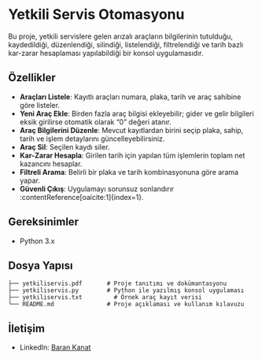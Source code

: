 # Yetkili Servis Otomasyonu
Bu proje, yetkili servislere gelen arızalı araçların bilgilerinin tutulduğu, kaydedildiği, düzenlendiği, silindiği, listelendiği, filtrelendiği ve tarih bazlı kar-zarar hesaplaması yapılabildiği bir konsol uygulamasıdır.

## Özellikler
- **Araçları Listele**: Kayıtlı araçları numara, plaka, tarih ve araç sahibine göre listeler.  
- **Yeni Araç Ekle**: Birden fazla araç bilgisi ekleyebilir; gider ve gelir bilgileri eksik girilirse otomatik olarak “0” değeri atanır.  
- **Araç Bilgilerini Düzenle**: Mevcut kayıtlardan birini seçip plaka, sahip, tarih ve işlem detaylarını güncelleyebilirsiniz.  
- **Araç Sil**: Seçilen kaydı siler.  
- **Kar-Zarar Hesapla**: Girilen tarih için yapılan tüm işlemlerin toplam net kazancını hesaplar.  
- **Filtreli Arama**: Belirli bir plaka ve tarih kombinasyonuna göre arama yapar.  
- **Güvenli Çıkış**: Uygulamayı sorunsuz sonlandırır :contentReference[oaicite:1]{index=1}.

## Gereksinimler
- Python 3.x

## Dosya Yapısı
```
├── yetkiliservis.pdf       # Proje tanıtımı ve dokümantasyonu
├── yetkiliservis.py        # Python ile yazılmış konsol uygulaması
├── yetkiliservis.txt         # Örnek araç kayıt verisi
└── README.md               # Proje açıklaması ve kullanım kılavuzu
```

## İletişim
- LinkedIn: [Baran Kanat](https://www.linkedin.com/in/baran-kanat)
